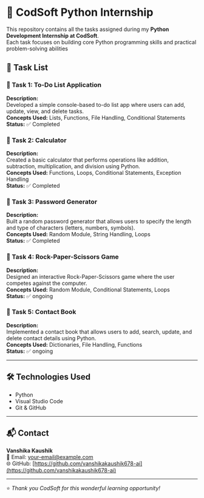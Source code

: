 # 🌟 CodSoft Python Internship

This repository contains all the tasks assigned during my **Python Development Internship at CodSoft**.  
Each task focuses on building core Python programming skills and practical problem-solving abilities

## 📁 Task List

### 🔹 Task 1: To-Do List Application
**Description:**  
Developed a simple console-based to-do list app where users can add, update, view, and delete tasks.  
**Concepts Used:** Lists, Functions, File Handling, Conditional Statements  
**Status:** ✅ Completed  

### 🔹 Task 2: Calculator
**Description:**  
Created a basic calculator that performs operations like addition, subtraction, multiplication, and division using Python.  
**Concepts Used:** Functions, Loops, Conditional Statements, Exception Handling  
**Status:** ✅ Completed

### 🔹 Task 3: Password Generator
**Description:**  
Built a random password generator that allows users to specify the length and type of characters (letters, numbers, symbols).  
**Concepts Used:** Random Module, String Handling, Loops  
**Status:** ✅ Completed

### 🔹 Task 4: Rock-Paper-Scissors Game
**Description:**  
Designed an interactive Rock-Paper-Scissors game where the user competes against the computer.  
**Concepts Used:** Random Module, Conditional Statements, Loops  
**Status:** ✅ ongoing 

### 🔹 Task 5: Contact Book
**Description:**  
Implemented a contact book that allows users to add, search, update, and delete contact details using Python.  
**Concepts Used:** Dictionaries, File Handling, Functions  
**Status:** ✅ ongoing 

---

## 🛠️ Technologies Used
- Python  
- Visual Studio Code  
- Git & GitHub  

---

## 📬 Contact
**Vanshika Kaushik**  
📧 Email: your-email@example.com  
🌐 GitHub: [https://github.com/vanshikakaushik678-ai](https://github.com/vanshikakaushik678-ai)

---

⭐ *Thank you CodSoft for this wonderful learning opportunity!*


